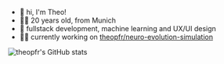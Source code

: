 
- 👋 hi, I'm Theo!
- 🙋‍♂️ 20 years old, from Munich
- 🌱 fullstack development, machine learning and UX/UI design
- 👨‍💻 currently working on [theopfr/neuro-evolution-simulation](https://github.com/theopfr/neuro-evolution-simulation)
<!--- 🖥️ currently working at [qdive.io](https://www.qdive.io/) as a working student
- 👨‍💻 currently maintaining [www.name-to-ethnicity.com](https://www.name-to-ethnicity.com) ([GitHub](https://github.com/name-ethnicity-classifier))
-->
![theopfr's GitHub stats](https://github-readme-stats.vercel.app/api?username=theopfr&theme=tokyonight&show_icons=true&hide_border=true)
